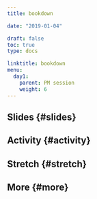 ```yaml
---
title: bookdown

date: "2019-01-04"

draft: false
toc: true
type: docs

linktitle: bookdown
menu:
  day1:
    parent: PM session
    weight: 6
---
```


## Slides {#slides}

<!--[Link](../../../slides/bookdown.html)-->



## Activity {#activity}

## Stretch {#stretch}

## More {#more}

